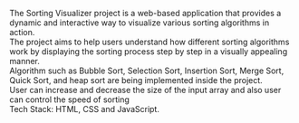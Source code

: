 The Sorting Visualizer project is a web-based application that provides a dynamic and interactive way to visualize various sorting algorithms in action.<br>
The project aims to help users understand how different sorting algorithms work by displaying the sorting process step by step in a visually appealing manner.
<br>	Algorithm such as Bubble Sort, Selection Sort, Insertion Sort, Merge Sort, Quick Sort, and heap sort are being implemented inside the project.
<br>User can increase and decrease the size of the input array and also user can control the speed of sorting
<br>	Tech Stack: HTML, CSS and JavaScript.
